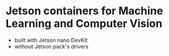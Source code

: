 # Jetson containers for Machine Learning and Computer Vision
- built with Jetson nano DevKit
- without Jetson pack's drivers
